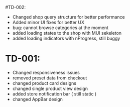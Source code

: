 #TD-002:

- Changed shop query structure for better performance
- Added minor UI fixes for better UX
- bug: cannot browse categories at the moment
- added loading states to the shop with MUI sekeleton
- added loading indicators with nProgress, still buggy

# TD-001:

- Changed responsiveness issues
- removed preset data from checkout 
- changed product card designs
- changed single product view design
- added store notification bar ( still static )
- changed AppBar design 

